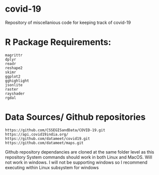 # covid-19

Repository of miscellanious code for keeping track of covid-19

# R Package Requirements:
    magrittr
    dplyr
    readr
    reshape2
    skimr
    ggplot2
    gghighlight
    jsonlite
    raster
    rayshader
    rgdal
    
# Data Sources/ Github repositories
    https://github.com/CSSEGISandData/COVID-19.git
    https://api.covid19india.org/
    https://github.com/datameet/covid19.git
    https://github.com/datameet/maps.git
    
Github repository dependancies are cloned at the same folder level as this repository 
System commands should work in both Linux and MacOS. Will not work in windows. I will not be supporting windows so I recommend executing within Linux subsystem for windows

